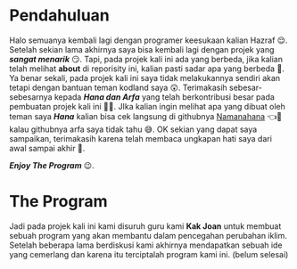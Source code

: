 # Pendahuluan 
Halo semuanya kembali lagi dengan programer keesukaan kalian Hazraf 😌. Setelah sekian lama akhirnya saya bisa kembali lagi dengan projek yang ***sangat menarik*** 😏. Tapi, pada projek kali ini ada yang berbeda, jika kalian telah melihat **about** di reporisity ini, kalian pasti sadar apa yang berbeda 👀. Ya benar sekali, pada projek kali ini saya tidak melakukannya sendiri akan tetapi dengan bantuan teman kodland saya 😲. Terimakasih sebesar-sebesarnya kepada ***Hana dan Arfa*** yang telah berkontribusi  besar pada pembuatan projek kali ini 👏🙏. JIka kalian ingin melihat apa yang dibuat oleh teman saya ***Hana*** kalian bisa cek langsung di githubnya [Namanahana](https://github.com/Namanahana) 👈👀 kalau githubnya arfa saya tidak tahu 😅. OK sekian yang dapat saya sampaikan, terimakasih karena telah membaca ungkapan hati saya dari awal sampai akhir 🙏.

***Enjoy The Program*** 😉.

# The Program
Jadi pada projek kali ini kami disuruh guru kami **Kak Joan** untuk membuat sebuah program yang akan membantu dalam pencegahan perubahan iklim. Setelah beberapa lama berdiskusi kami akhirnya mendapatkan sebuah ide yang cemerlang dan karena itu terciptalah program kami ini. (belum selesai)
